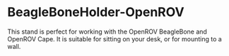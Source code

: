 BeagleBoneHolder-OpenROV
========================

This stand is perfect for working with the OpenROV BeagleBone and OpenROV Cape. It is suitable for sitting on your desk, or for mounting to a wall.